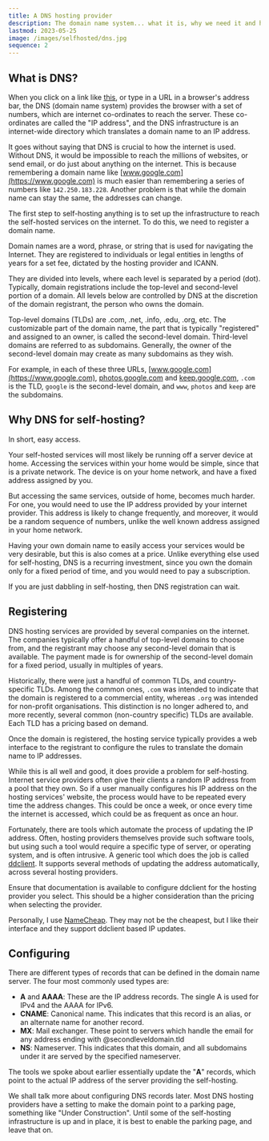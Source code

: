 ```yaml
---
title: A DNS hosting provider
description: The domain name system... what it is, why we need it and how to go about doing that 
lastmod: 2023-05-25
image: /images/selfhosted/dns.jpg
sequence: 2
---
```


## What is DNS?

When you click on a link like [this](https://www.google.com), or type in a URL
in a browser's address bar, the DNS (domain name system) provides the browser
with a set of numbers, which are internet co-ordinates to reach the server.
These co-ordinates are called the "IP address", and the DNS infrastructure is
an internet-wide directory which translates a domain name to an IP address.

It goes without saying that DNS is crucial to how the internet is used. Without
DNS, it would be impossible to reach the millions of websites, or send email,
or do just about anything on the internet. This is because remembering a domain
name like [www.google.com](https://www.google.com) is much easier than
remembering a series of numbers like `142.250.183.228`. Another problem is that
while the domain name can stay the same, the addresses can change.

The first step to self-hosting anything is to set up the infrastructure to
reach the self-hosted services on the internet. To do this, we need to register
a domain name.

Domain names are a word, phrase, or string that is used for navigating the
Internet. They are registered to individuals or legal entities in lengths of
years for a set fee, dictated by the hosting provider and ICANN.

They are divided into levels, where each level is separated by a period (dot).
Typically, domain registrations include the top-level and second-level portion
of a domain. All levels below are controlled by DNS at the discretion of the
domain registrant, the person who owns the domain.

Top-level domains (TLDs) are .com, .net, .info, .edu, .org, etc. The
customizable part of the domain name, the part that is typically "registered"
and assigned to an owner, is called the second-level domain. Third-level
domains are referred to as subdomains. Generally, the owner of the second-level
domain may create as many subdomains as they wish.

For example, in each of these three URLs,
[www.google.com](https://www.google.com),
[photos.google.com](https://photos.google.com) and
[keep.google.com](https://keep.google.com), `.com` is the TLD, `google` is the
second-level domain, and `www`, `photos` and `keep` are the subdomains.

## Why DNS for self-hosting?

In short, easy access. 

Your self-hosted services will most likely be running off a server device at
home. Accessing the services within your home would be simple, since that is a
private network. The device is on your home network, and have a fixed address
assigned by you.

But accessing the same services, outside of home, becomes much harder. For
one, you would need to use the IP address provided by your internet provider.
This address is likely to change frequently, and moreover, it would be a
random sequence of numbers, unlike the well known address assigned in your
home network. 

Having your own domain name to easily access your services would be very
desirable, but this is also comes at a price.  Unlike everything else used for
self-hosting, DNS is a recurring investment, since you own the domain only for
a fixed period of time, and you would need to pay a subscription. 

If you are just dabbling in self-hosting, then DNS registration can wait.

## Registering

DNS hosting services are provided by several companies on the internet. The
companies typically offer a handful of top-level domains to choose from, and
the registrant may choose any second-level domain that is available. The
payment made is for ownership of the second-level domain for a fixed period,
usually in multiples of years.

Historically, there were just a handful of common TLDs, and country-specific
TLDs. Among the common ones, `.com` was intended to indicate that the domain is
registered to a commercial entity, whereas `.org` was intended for non-profit
organisations. This distinction is no longer adhered to, and more recently,
several common (non-country specific) TLDs are available. Each TLD has a
pricing based on demand.

Once the domain is registered, the hosting service typically provides a web
interface to the registrant to configure the rules to translate the domain name
to IP addresses.

While this is all well and good, it does provide a problem for self-hosting.
Internet service providers often give their clients a random IP address from a
pool that they own. So if a user manually configures his IP address on the
hosting services' website, the process would have to be repeated every time the
address changes. This could be once a week, or once every time the internet is
accessed, which could be as frequent as once an hour.

Fortunately, there are tools which automate the process of updating the IP
address. Often, hosting providers themselves provide such software tools, but
using such a tool would require a specific type of server, or operating system,
and is often intrusive. A generic tool which does the job is called
[ddclient](https://ddclient.net/). It supports several methods of updating the
address automatically, across several hosting providers.

Ensure that documentation is available to configure ddclient for the hosting
provider you select. This should be a higher consideration than the pricing
when selecting the provider.

Personally, I use [NameCheap](https://www.namecheap.com/). They may not be the
cheapest, but I like their interface and they support ddclient based IP
updates.

## Configuring

There are different types of records that can be defined in the domain name
server. The four most commonly used types are:
 - **A** and **AAAA**: These are the IP address records. The single A is used
   for IPv4 and the AAAA for IPv6.
 - **CNAME**: Canonical name. This indicates that this record is an alias, or
   an alternate name for another record.
 - **MX**: Mail exchanger. These point to servers which handle the email for
   any address ending with @secondleveldomain.tld
 - **NS**: Nameserver. This indicates that this domain, and all subdomains
   under it are served by the specified nameserver.

The tools we spoke about earlier essentially update the "**A**" records, which
point to the actual IP address of the server providing the self-hosting.

We shall talk more about configuring DNS records later. Most DNS hosting
providers have a setting to make the domain point to a parking page, something
like "Under Construction". Until some of the self-hosting infrastructure is up
and in place, it is best to enable the parking page, and leave that on.
